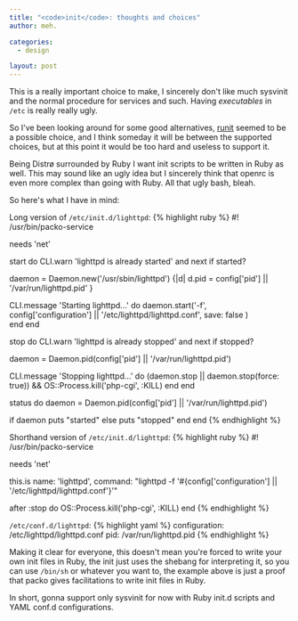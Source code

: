 ```yaml
---
title: "<code>init</code>: thoughts and choices"
author: meh.

categories:
  - design

layout: post
---
```


This is a really important choice to make, I sincerely don't like much sysvinit and the normal
procedure for services and such. Having *executables* in `/etc` is really really ugly.

So I've been looking around for some good alternatives, [runit](http://smarden.org/runit/) seemed
to be a possible choice, and I think someday it will be between the supported choices, but at this
point it would be too hard and useless to support it.

Being Distrø surrounded by Ruby I want init scripts to be written in Ruby as well. This may sound
like an ugly idea but I sincerely think that openrc is even more complex than going with Ruby.
All that ugly bash, bleah.

So here's what I have in mind:

Long version of `/etc/init.d/lighttpd`:
{% highlight ruby %}
#! /usr/bin/packo-service

needs 'net'

start do
  CLI.warn 'lighttpd is already started' and next if started?

  daemon = Daemon.new('/usr/sbin/lighttpd') {|d|
    d.pid = config['pid'] || '/var/run/lighttpd.pid'
  }

  CLI.message 'Starting lighttpd...' do
    daemon.start('-f', config['configuration'] || '/etc/lighttpd/lighttpd.conf',
      save: false
    )  
  end
end

stop do
  CLI.warn 'lighttpd is already stopped' and next if stopped?

  daemon = Daemon.pid(config['pid'] || '/var/run/lighttpd.pid')
    
  CLI.message 'Stopping lighttpd...' do
    (daemon.stop || daemon.stop(force: true)) && OS::Process.kill('php-cgi', :KILL)
  end
end

status do
  daemon = Daemon.pid(config['pid'] || '/var/run/lighttpd.pid')

  if daemon
    puts "started"
  else
    puts "stopped"
  end
end
{% endhighlight %}

Shorthand version of `/etc/init.d/lighttpd`:
{% highlight ruby %}
#! /usr/bin/packo-service

needs 'net'

this.is name: 'lighttpd',
  command: "lighttpd -f '#{config['configuration'] || '/etc/lighttpd/lighttpd.conf'}'"

after :stop do
  OS::Process.kill('php-cgi', :KILL)
end
{% endhighlight %}

`/etc/conf.d/lighttpd`:
{% highlight yaml %}
configuration: /etc/lighttpd/lighttpd.conf
pid:           /var/run/lighttpd.pid
{% endhighlight %}

Making it clear for everyone, this doesn't mean you're forced to write your own init files in Ruby,
the init just uses the shebang for interpreting it, so you can use `/bin/sh` or whatever you want to,
the example above is just a proof that packo gives facilitations to write init files in Ruby.

In short, gonna support only sysvinit for now with Ruby init.d scripts and YAML conf.d configurations.
